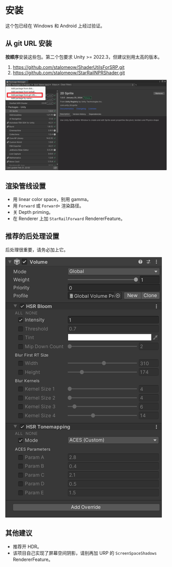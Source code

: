 # 安装

这个包已经在 Windows 和 Android 上经过验证。

## 从 git URL 安装

**按顺序**安装这些包。第二个包要求 Unity >= 2022.3，但建议别用太高的版本。

1. https://github.com/stalomeow/ShaderUtilsForSRP.git
2. https://github.com/stalomeow/StarRailNPRShader.git

![安装](../_img/install.png)

## 渲染管线设置

- 用 linear color space，别用 gamma。
- 用 `Forward` 或 `Forward+` 渲染路径。
- 关 Depth priming。
- 在 Renderer 上加 `StarRailForward` RendererFeature。

## 推荐的后处理设置

后处理很重要，请务必加上它。

![后处理设置](../_img/postprocessing.png)

## 其他建议

- 推荐开 HDR。
- 该项目自己实现了屏幕空间阴影，请别再加 URP 的 `ScreenSpaceShadows` RendererFeature。
